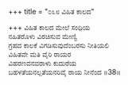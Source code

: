 +++
title = "೦೩೮ ವಿಹಿತ ಕಾಲದ"

+++
ವಿಹಿತ ಕಾಲದ ಮೇಲೆ ಸಂಧಿಯ  
ನಹಿತರೊಳು ವಿರಚಿಸುವ ಮೇಣ್ವಿ  
ಗ್ರಹದ ಕಾಲಕೆ ವಿಗಡಿಸುವುದೆಂಬರಸು ನೀತಿಯಲಿ  
ವಿಹಿತವೇ ಮತಿ ವೈರಿ ರಾಯರ  
ವಿಹರಣವನವರಾಳು ಕುದುರೆಯ  
ಬಹಳತೆಯನಲ್ಪತೆಯನರಿವೈ ರಾಯ ನೀನೆಂದ     ॥38॥